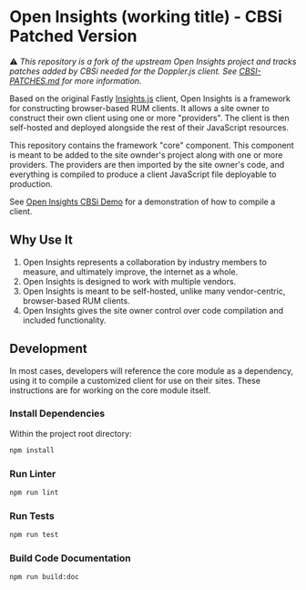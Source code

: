 # Open Insights (working title) - CBSi Patched Version

:warning: *This repository is a fork of the upstream Open Insights project and tracks
patches added by CBSi needed for the Doppler.js client.
See [CBSI-PATCHES.md](./CBSI-PATCHES.md) for more information.*

Based on the original Fastly [Insights.js](https://github.com/fastly/insights.js)
client, Open Insights is a framework for constructing browser-based RUM clients.
It allows a site owner to construct their own client using one or more "providers".
The client is then self-hosted and deployed alongside the rest of their JavaScript
resources.

This repository contains the framework "core" component. This component is meant
to be added to the site ownder's project along with one or more providers. The
providers are then imported by the site owner's code, and everything is compiled
to produce a client JavaScript file deployable to production.

See [Open Insights CBSi Demo](https://github.com/cbsinteractive/open-insights-cbsi-demo)
for a demonstration of how to compile a client.

## Why Use It

1. Open Insights represents a collaboration by industry members to measure, and ultimately
   improve, the internet as a whole.
1. Open Insights is designed to work with multiple vendors.
1. Open Insights is meant to be self-hosted, unlike many vendor-centric, browser-based
   RUM clients.
1. Open Insights gives the site owner control over code compilation and included
   functionality.

## Development

In most cases, developers will reference the core module as a dependency, using it to
compile a customized client for use on their sites. These instructions are for working
on the core module itself.

### Install Dependencies

Within the project root directory:

```bash
npm install
```

### Run Linter

```bash
npm run lint
```

### Run Tests

```bash
npm run test
```

### Build Code Documentation

```bash
npm run build:doc
```
